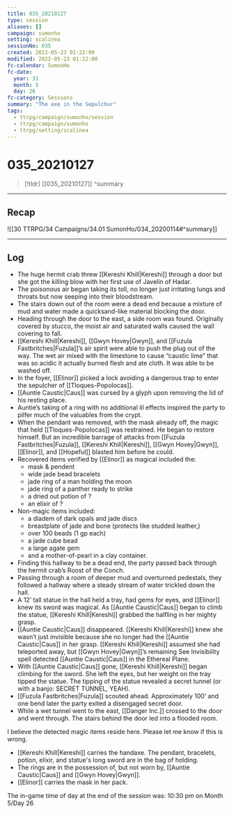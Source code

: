 ```yaml
---
title: 035_20210127
type: session
aliases: []
campaign: sumonho
setting: scalinea
sessionNo: 035
created: 2022-05-23 01:22:00
modified: 2022-05-23 01:22:00
fc-calendar: SumonHo
fc-date:
  year: 31
  month: 5
  day: 26
fc-category: Sessions
summary: "The axe in the Sepulchur"
tags:
  - ttrpg/campaign/sumonho/session
  - ttrpg/campaign/sumonho
  - ttrpg/setting/scalinea
---
```


# 035_20210127

 > [!tldr] [[035_20210127]]
>  ^summary
---

## Recap

![[30 TTRPG/34 Campaigns/34.01 SumonHo/034_20200114#^summary]]

---

## Log

- The huge hermit crab threw [[Kereshi Khill|Kereshi]] through a door but she got the killing blow with her first use of Javelin of Hadar.
- The poisonous air began taking its toll, no longer just irritating lungs and throats but now seeping into their bloodstream.
- The stairs down out of the room were a dead end because a mixture of mud and water made a quicksand-like material blocking the door.
- Heading through the door to the east, a side room was found. Originally covered by stucco, the moist air and saturated walls caused the wall covering to fall.
- [[Kereshi Khill|Kereshi]], [[Gwyn Hovey|Gwyn]], and [[Fuzula Fastbritches|Fuzula]]’s air spirit were able to push the plug out of the way. The wet air mixed with the limestone to cause “caustic lime” that was so acidic it actually burned flesh and ate cloth. It was able to be washed off.
- In the foyer, [[Elinor]] picked a lock avoiding a dangerous trap to enter the sepulcher of [[Tloques-Popolocas]].
- [[Auntie Caustic|Caus]]  was cursed by a glyph upon removing the lid of his resting place.
- Auntie’s taking of a ring with no additional ill effects inspired the party to pilfer much of the valuables from the crypt.
- When the pendant was removed, with the mask already off, the magic that held [[Tloques-Popolocas]] was restrained. He began to restore himself. But an incredible barrage of attacks from [[Fuzula Fastbritches|Fuzula]], [[Kereshi Khill|Kereshi]], [[Gwyn Hovey|Gwyn]], [[Elinor]], and [[Hopeful]] blasted him before he could.
- Recovered items verified by [[Elinor]] as magical included the:
    - mask & pendent
    - wide jade bead bracelets
    - jade ring of a man holding the moon
    - jade ring of a panther ready to strike
    - a dried out potion of ?
    - an elixir of ? 
- Non-magic items included:
    - a diadem of dark opals and jade discs
    - breastplate of jade and bone (protects like studded leather,)
    - over 100 beads (1 gp each)
    - a jade cube bead 
    - a large agate gem
    - and a mother-of-pearl in a clay container.   
- Finding this hallway to be a dead end, the party passed back through the hermit crab’s Roost of the Conch.
- Passing through a room of deeper mud and overturned pedestals, they followed a hallway where a steady stream of water trickled down the hall.
- A 12’ tall statue in the hall held a tray, had gems for eyes, and [[Elinor]] knew its sword was magical. As [[Auntie Caustic|Caus]]  began to climb the statue, [[Kereshi Khill|Kereshi]] grabbed the halfling in her mighty grasp.
- [[Auntie Caustic|Caus]]  disappeared. [[Kereshi Khill|Kereshi]] knew she wasn’t just invisible because she no longer had the [[Auntie Caustic|Caus]]  in her grasp. [[Kereshi Khill|Kereshi]] assumed she had teleported away, but [[Gwyn Hovey|Gwyn]]’s remaining See Invisibility spell detected [[Auntie Caustic|Caus]]  in the Ethereal Plane.
- With [[Auntie Caustic|Caus]]  gone, [[Kereshi Khill|Kereshi]] began climbing for the sword. She left the eyes, but her weight on the tray tipped the statue. The tipping of the statue revealed a secret tunnel (or with a banjo: SECRET TUNNEL, YEAH).
- [[Fuzula Fastbritches|Fuzula]] scouted ahead. Approximately 100’ and one bend later the party exited a disengaged secret door.
- While a wet tunnel went to the east, [[Danger Inc.]]  crossed to the door and went through. The stairs behind the door led into a flooded room.  
  
I believe the detected magic items reside here. Please let me know if this is wrong. 

- [[Kereshi Khill|Kereshi]] carries the handaxe. The pendant, bracelets, potion, elixir, and statue's long sword are in the bag of holding.
- The rings are in the possession of, but not worn by, [[Auntie Caustic|Caus]]  and [[Gwyn Hovey|Gwyn]].
- [[Elinor]] carries the mask in her pack.    

The in-game time of day at the end of the session was: 10:30 pm on Month 5/Day 26
